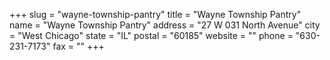 +++
slug = "wayne-township-pantry"
title = "Wayne Township Pantry"
name = "Wayne Township Pantry"
address = "27 W 031 North Avenue"
city = "West Chicago"
state = "IL"
postal = "60185"
website = ""
phone = "630-231-7173"
fax = ""
+++
